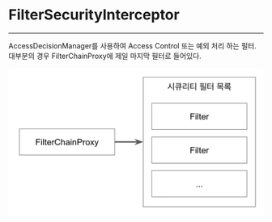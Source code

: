# FilterSecurityInterceptor

* * *

AccessDecisionManager를 사용하여 Access Control 또는 예외 처리 하는 필터.
대부분의 경우 FilterChainProxy에 제일 마지막 필터로 들어있다.

![img.png](../image/FilterSecurityInterceptor-img.png)